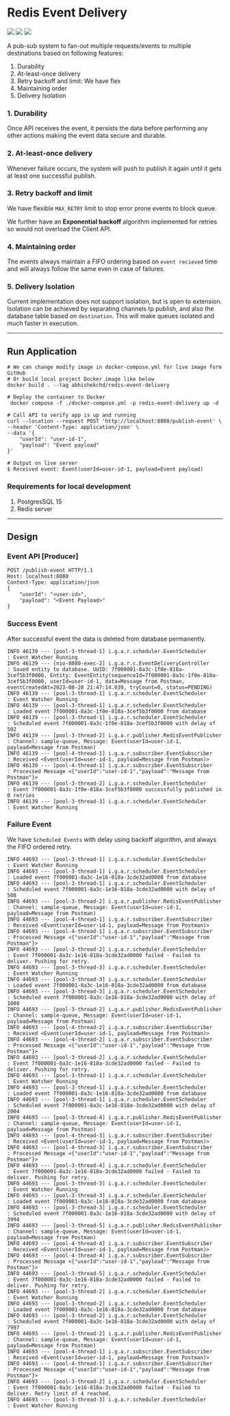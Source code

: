 # Redis Event Delivery

<p>
<img src="https://img.shields.io/github/license/AbhishekChd/redis-event-delivery"
<a src="https://github.com/AbhishekChd/redis-event-delivery/pkgs/container/redis-event-delivery/122973868?tag=main">
   <img src="https://ghcr-badge.egpl.dev/abhishekchd/redis-event-delivery/tags?ignore=sha256*&label=image%20tag">
</a>
<img src="https://ghcr-badge.egpl.dev/abhishekchd/redis-event-delivery/size?tag=main">
</p>

A pub-sub system to fan-out multiple requests/events to multiple destinations based on following features:
1. Durability
2. At-least-once delivery
3. Retry backoff and limit: We have flex
4. Maintaining order
5. Delivery Isolation

### 1. Durability
Once API receives the event, it persists the data before performing any other actions making the event data secure and durable.

### 2. At-least-once delivery
Whenever failure occurs, the system will push to publish it again until it gets at least one successful publish.

### 3. Retry backoff and limit
We have flexible `MAX_RETRY` limit to stop error prone events to block queue.

We further have an **Exponential backoff** algorithm implemented for retries so would not overload the Client API.

### 4. Maintaining order
The events always maintain a FIFO ordering based on `event recieved` time and will always follow the same even in case of failures.

### 5. Delivery Isolation
Current implementation does not support isolation, but is open to extension. Isolation can be achieved by separating channels tp publish, and also the database table based on `destination`. This will make queues isolated and much faster in execution.

---

## Run Application

```shell
# We can change modify image in docker-compose.yml for live image form GitHub
# Or build local project Docker image like below 
docker build . --tag abhishekchd/redis-event-delivery

# Deploy the container to Docker
 docker compose -f ./docker-compose.yml -p redis-event-delivery up -d
 
# Call API to verify app is up and running
curl --location --request POST 'http://localhost:8080/publish-event' \
--header 'Content-Type: application/json' \
--data '{
    "userId": "user-id-1",
    "payload": "Event payload"
}'

# Output on live server
$ Received event: Event(userId=user-id-1, payload=Event payload)
```

### Requirements for local development
1. PostgresSQL 15
2. Redis server

---

## Design

### Event API [Producer]

```
POST /publish-event HTTP/1.1
Host: localhost:8080
Content-Type: application/json
{
    "userId": "<user-id>",
    "payload": "<Event Payload>"
}
``` 

### Success Event

After successful event the data is deleted from database permanently.

```
INFO 46139 --- [pool-3-thread-1] i.g.a.r.scheduler.EventScheduler         : Event Watcher Running
INFO 46139 --- [nio-8080-exec-2] i.g.a.r.c.EventDeliveryController        : Saved entity to database. UUID: 7f000001-8a3c-1f0e-818a-3cef5b3f0000, Entity: EventEntity(sequenceId=7f000001-8a3c-1f0e-818a-3cef5b3f0000, userId=user-id-1, data=Message from Postman, eventCreatedAt=2023-08-28 21:47:14.039, tryCount=0, status=PENDING)
INFO 46139 --- [pool-3-thread-1] i.g.a.r.scheduler.EventScheduler         : Event Watcher Running
INFO 46139 --- [pool-3-thread-1] i.g.a.r.scheduler.EventScheduler         : Loaded event 7f000001-8a3c-1f0e-818a-3cef5b3f0000 from database
INFO 46139 --- [pool-3-thread-1] i.g.a.r.scheduler.EventScheduler         : Scheduled event 7f000001-8a3c-1f0e-818a-3cef5b3f0000 with delay of 502
INFO 46139 --- [pool-3-thread-2] i.g.a.r.publisher.RedisEventPublisher    : Channel: sample-queue, Message: Event(userId=user-id-1, payload=Message from Postman)
INFO 46139 --- [pool-4-thread-1] i.g.a.r.subscriber.EventSubscriber       : Received <Event(userId=user-id-1, payload=Message from Postman)>
INFO 46139 --- [pool-4-thread-1] i.g.a.r.subscriber.EventSubscriber       : Processed Message <{"userId":"user-id-1","payload":"Message from Postman"}>
INFO 46139 --- [pool-3-thread-2] i.g.a.r.scheduler.EventScheduler         : Event 7f000001-8a3c-1f0e-818a-3cef5b3f0000 successfully published in 0 retries
INFO 46139 --- [pool-3-thread-3] i.g.a.r.scheduler.EventScheduler         : Event Watcher Running

```

### Failure Event

We have `Scheduled Events` with delay using backoff algorithm, and always the FIFO ordered retry.

```
INFO 44693 --- [pool-3-thread-1] i.g.a.r.scheduler.EventScheduler         : Event Watcher Running
INFO 44693 --- [pool-3-thread-1] i.g.a.r.scheduler.EventScheduler         : Loaded event 7f000001-8a3c-1e16-818a-3cde32ad0000 from database
INFO 44693 --- [pool-3-thread-1] i.g.a.r.scheduler.EventScheduler         : Scheduled event 7f000001-8a3c-1e16-818a-3cde32ad0000 with delay of 508
INFO 44693 --- [pool-3-thread-2] i.g.a.r.publisher.RedisEventPublisher    : Channel: sample-queue, Message: Event(userId=user-id-1, payload=Message from Postman)
INFO 44693 --- [pool-4-thread-1] i.g.a.r.subscriber.EventSubscriber       : Received <Event(userId=user-id-1, payload=Message from Postman)>
INFO 44693 --- [pool-4-thread-1] i.g.a.r.subscriber.EventSubscriber       : Processed Message <{"userId":"user-id-1","payload":"Message from Postman"}>
INFO 44693 --- [pool-3-thread-2] i.g.a.r.scheduler.EventScheduler         : Event 7f000001-8a3c-1e16-818a-3cde32ad0000 failed - Failed to deliver. Pushing for retry.
INFO 44693 --- [pool-3-thread-3] i.g.a.r.scheduler.EventScheduler         : Event Watcher Running
INFO 44693 --- [pool-3-thread-3] i.g.a.r.scheduler.EventScheduler         : Loaded event 7f000001-8a3c-1e16-818a-3cde32ad0000 from database
INFO 44693 --- [pool-3-thread-3] i.g.a.r.scheduler.EventScheduler         : Scheduled event 7f000001-8a3c-1e16-818a-3cde32ad0000 with delay of 1008
INFO 44693 --- [pool-3-thread-2] i.g.a.r.publisher.RedisEventPublisher    : Channel: sample-queue, Message: Event(userId=user-id-1, payload=Message from Postman)
INFO 44693 --- [pool-4-thread-2] i.g.a.r.subscriber.EventSubscriber       : Received <Event(userId=user-id-1, payload=Message from Postman)>
INFO 44693 --- [pool-4-thread-2] i.g.a.r.subscriber.EventSubscriber       : Processed Message <{"userId":"user-id-1","payload":"Message from Postman"}>
INFO 44693 --- [pool-3-thread-2] i.g.a.r.scheduler.EventScheduler         : Event 7f000001-8a3c-1e16-818a-3cde32ad0000 failed - Failed to deliver. Pushing for retry.
INFO 44693 --- [pool-3-thread-1] i.g.a.r.scheduler.EventScheduler         : Event Watcher Running
INFO 44693 --- [pool-3-thread-1] i.g.a.r.scheduler.EventScheduler         : Loaded event 7f000001-8a3c-1e16-818a-3cde32ad0000 from database
INFO 44693 --- [pool-3-thread-1] i.g.a.r.scheduler.EventScheduler         : Scheduled event 7f000001-8a3c-1e16-818a-3cde32ad0000 with delay of 2004
INFO 44693 --- [pool-3-thread-4] i.g.a.r.publisher.RedisEventPublisher    : Channel: sample-queue, Message: Event(userId=user-id-1, payload=Message from Postman)
INFO 44693 --- [pool-4-thread-3] i.g.a.r.subscriber.EventSubscriber       : Received <Event(userId=user-id-1, payload=Message from Postman)>
INFO 44693 --- [pool-4-thread-3] i.g.a.r.subscriber.EventSubscriber       : Processed Message <{"userId":"user-id-1","payload":"Message from Postman"}>
INFO 44693 --- [pool-3-thread-4] i.g.a.r.scheduler.EventScheduler         : Event 7f000001-8a3c-1e16-818a-3cde32ad0000 failed - Failed to deliver. Pushing for retry.
INFO 44693 --- [pool-3-thread-3] i.g.a.r.scheduler.EventScheduler         : Event Watcher Running
INFO 44693 --- [pool-3-thread-3] i.g.a.r.scheduler.EventScheduler         : Loaded event 7f000001-8a3c-1e16-818a-3cde32ad0000 from database
INFO 44693 --- [pool-3-thread-3] i.g.a.r.scheduler.EventScheduler         : Scheduled event 7f000001-8a3c-1e16-818a-3cde32ad0000 with delay of 3994
INFO 44693 --- [pool-3-thread-5] i.g.a.r.publisher.RedisEventPublisher    : Channel: sample-queue, Message: Event(userId=user-id-1, payload=Message from Postman)
INFO 44693 --- [pool-4-thread-4] i.g.a.r.subscriber.EventSubscriber       : Received <Event(userId=user-id-1, payload=Message from Postman)>
INFO 44693 --- [pool-4-thread-4] i.g.a.r.subscriber.EventSubscriber       : Processed Message <{"userId":"user-id-1","payload":"Message from Postman"}>
INFO 44693 --- [pool-3-thread-5] i.g.a.r.scheduler.EventScheduler         : Event 7f000001-8a3c-1e16-818a-3cde32ad0000 failed - Failed to deliver. Pushing for retry.
INFO 44693 --- [pool-3-thread-2] i.g.a.r.scheduler.EventScheduler         : Event Watcher Running
INFO 44693 --- [pool-3-thread-2] i.g.a.r.scheduler.EventScheduler         : Loaded event 7f000001-8a3c-1e16-818a-3cde32ad0000 from database
INFO 44693 --- [pool-3-thread-2] i.g.a.r.scheduler.EventScheduler         : Scheduled event 7f000001-8a3c-1e16-818a-3cde32ad0000 with delay of 7997
INFO 44693 --- [pool-3-thread-2] i.g.a.r.publisher.RedisEventPublisher    : Channel: sample-queue, Message: Event(userId=user-id-1, payload=Message from Postman)
INFO 44693 --- [pool-4-thread-1] i.g.a.r.subscriber.EventSubscriber       : Received <Event(userId=user-id-1, payload=Message from Postman)>
INFO 44693 --- [pool-4-thread-1] i.g.a.r.subscriber.EventSubscriber       : Processed Message <{"userId":"user-id-1","payload":"Message from Postman"}>
INFO 44693 --- [pool-3-thread-2] i.g.a.r.scheduler.EventScheduler         : Event 7f000001-8a3c-1e16-818a-3cde32ad0000 failed - Failed to deliver. Retry limit of 4 reached.
INFO 44693 --- [pool-3-thread-3] i.g.a.r.scheduler.EventScheduler         : Event Watcher Running
```

